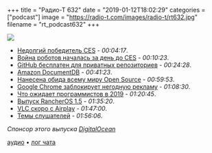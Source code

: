 +++
title = "Радио-Т 632"
date = "2019-01-12T18:02:29"
categories = ["podcast"]
image = "https://radio-t.com/images/radio-t/rt632.jpg"
filename = "rt_podcast632"
+++

![](https://radio-t.com/images/radio-t/rt632.jpg)

- [Недолгий победитель CES](https://loradicarlo.com/pages/cesgenderbias) - *00:04:17*.
- [Война роботов началась за день до CES](https://www.adweek.com/digital/like-grandma-promobot-got-run-over/) - *00:10:23*.
- [GitHub бесплатен для приватных репозиториев](https://blog.github.com/2019-01-07-new-year-new-github/) - *00:24:28*.
- [Amazon DocumentDB](https://aws.amazon.com/documentdb/) - *00:41:23*.
- [Нанесена обида всему миру Open Source](https://techcrunch.com/2019/01/09/aws-gives-open-source-the-middle-finger/) - *00:59:53*.
- [Google Chrome заблокирует негодную рекламу](https://mashable.com/article/google-chrome-block-intrusive-ads-worldwide/) - *01:08:30*.
- [Что ожидает программистов в 2019](https://thenextweb.com/dd/2019/01/01/how-developers-will-work-in-2019/?utm_campaign=OGshare) - *01:20:45*.
- [Выпуск RancherOS 1.5](http://www.opennet.ru/opennews/art.shtml?num=49877) - *01:35:20*.
- [VLC скоро с  Airplay](https://www.slashgear.com/vlc-gets-airplay-soon-what-3-billion-downloads-mean-for-the-app-10561306/) - *01:47:00*.
- [Темы слушателей](https://radio-t.com/p/2019/01/08/prep-632/) - *01:56:06*.

*Спонсор этого выпуска [DigitalOcean](https://www.digitalocean.com)*


[аудио](https://cdn.radio-t.com/rt_podcast632.mp3) • [лог чата](http://chat.radio-t.com/logs/radio-t-632.html)
<audio src="https://cdn.radio-t.com/rt_podcast632.mp3" preload="none"></audio>
